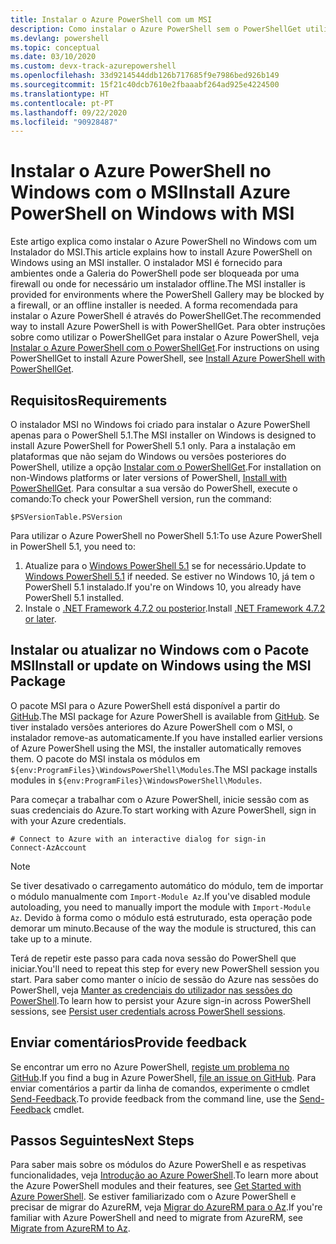 ```yaml
---
title: Instalar o Azure PowerShell com um MSI
description: Como instalar o Azure PowerShell sem o PowerShellGet utilizar um MSI
ms.devlang: powershell
ms.topic: conceptual
ms.date: 03/10/2020
ms.custom: devx-track-azurepowershell
ms.openlocfilehash: 33d9214544ddb126b717685f9e7986bed926b149
ms.sourcegitcommit: 15f21c40dcb7610e2fbaaabf264ad925e4224500
ms.translationtype: HT
ms.contentlocale: pt-PT
ms.lasthandoff: 09/22/2020
ms.locfileid: "90928487"
---
```

# <a name="install-azure-powershell-on-windows-with-msi"></a><span data-ttu-id="c32f6-103">Instalar o Azure PowerShell no Windows com o MSI</span><span class="sxs-lookup"><span data-stu-id="c32f6-103">Install Azure PowerShell on Windows with MSI</span></span>

<span data-ttu-id="c32f6-104">Este artigo explica como instalar o Azure PowerShell no Windows com um Instalador do MSI.</span><span class="sxs-lookup"><span data-stu-id="c32f6-104">This article explains how to install Azure PowerShell on Windows using an MSI installer.</span></span> <span data-ttu-id="c32f6-105">O instalador MSI é fornecido para ambientes onde a Galeria do PowerShell pode ser bloqueada por uma firewall ou onde for necessário um instalador offline.</span><span class="sxs-lookup"><span data-stu-id="c32f6-105">The MSI installer is provided for environments where the PowerShell Gallery may be blocked by a firewall, or an offline installer is needed.</span></span> <span data-ttu-id="c32f6-106">A forma recomendada para instalar o Azure PowerShell é através do PowerShellGet.</span><span class="sxs-lookup"><span data-stu-id="c32f6-106">The recommended way to install Azure PowerShell is with PowerShellGet.</span></span> <span data-ttu-id="c32f6-107">Para obter instruções sobre como utilizar o PowerShellGet para instalar o Azure PowerShell, veja [Instalar o Azure PowerShell com o PowerShellGet](install-az-ps.md).</span><span class="sxs-lookup"><span data-stu-id="c32f6-107">For instructions on using PowerShellGet to install Azure PowerShell, see [Install Azure PowerShell with PowerShellGet](install-az-ps.md).</span></span>

## <a name="requirements"></a><span data-ttu-id="c32f6-108">Requisitos</span><span class="sxs-lookup"><span data-stu-id="c32f6-108">Requirements</span></span>

<span data-ttu-id="c32f6-109">O instalador MSI no Windows foi criado para instalar o Azure PowerShell apenas para o PowerShell 5.1.</span><span class="sxs-lookup"><span data-stu-id="c32f6-109">The MSI installer on Windows is designed to install Azure PowerShell for PowerShell 5.1 only.</span></span> <span data-ttu-id="c32f6-110">Para a instalação em plataformas que não sejam do Windows ou versões posteriores do PowerShell, utilize a opção [Instalar com o PowerShellGet](install-az-ps.md).</span><span class="sxs-lookup"><span data-stu-id="c32f6-110">For installation on non-Windows platforms or later versions of PowerShell, [Install with PowerShellGet](install-az-ps.md).</span></span> <span data-ttu-id="c32f6-111">Para consultar a sua versão do PowerShell, execute o comando:</span><span class="sxs-lookup"><span data-stu-id="c32f6-111">To check your PowerShell version, run the command:</span></span>

```powershell-interactive
$PSVersionTable.PSVersion
```

<span data-ttu-id="c32f6-112">Para utilizar o Azure PowerShell no PowerShell 5.1:</span><span class="sxs-lookup"><span data-stu-id="c32f6-112">To use Azure PowerShell in PowerShell 5.1, you need to:</span></span>

1. <span data-ttu-id="c32f6-113">Atualize para o [Windows PowerShell 5.1](/powershell/scripting/windows-powershell/install/installing-windows-powershell#upgrading-existing-windows-powershell) se for necessário.</span><span class="sxs-lookup"><span data-stu-id="c32f6-113">Update to [Windows PowerShell 5.1](/powershell/scripting/windows-powershell/install/installing-windows-powershell#upgrading-existing-windows-powershell) if needed.</span></span> <span data-ttu-id="c32f6-114">Se estiver no Windows 10, já tem o PowerShell 5.1 instalado.</span><span class="sxs-lookup"><span data-stu-id="c32f6-114">If you're on Windows 10, you already have PowerShell 5.1 installed.</span></span>
2. <span data-ttu-id="c32f6-115">Instale o [.NET Framework 4.7.2 ou posterior](/dotnet/framework/install).</span><span class="sxs-lookup"><span data-stu-id="c32f6-115">Install [.NET Framework 4.7.2 or later](/dotnet/framework/install).</span></span>

## <a name="install-or-update-on-windows-using-the-msi-package"></a><span data-ttu-id="c32f6-116">Instalar ou atualizar no Windows com o Pacote MSI</span><span class="sxs-lookup"><span data-stu-id="c32f6-116">Install or update on Windows using the MSI Package</span></span>

<span data-ttu-id="c32f6-117">O pacote MSI para o Azure PowerShell está disponível a partir do [GitHub](https://github.com/Azure/azure-powershell/releases/latest).</span><span class="sxs-lookup"><span data-stu-id="c32f6-117">The MSI package for Azure PowerShell is available from [GitHub](https://github.com/Azure/azure-powershell/releases/latest).</span></span> <span data-ttu-id="c32f6-118">Se tiver instalado versões anteriores do Azure PowerShell com o MSI, o instalador remove-as automaticamente.</span><span class="sxs-lookup"><span data-stu-id="c32f6-118">If you have installed earlier versions of Azure PowerShell using the MSI, the installer automatically removes them.</span></span> <span data-ttu-id="c32f6-119">O pacote do MSI instala os módulos em `${env:ProgramFiles}\WindowsPowerShell\Modules`.</span><span class="sxs-lookup"><span data-stu-id="c32f6-119">The MSI package installs modules in `${env:ProgramFiles}\WindowsPowerShell\Modules`.</span></span>

<span data-ttu-id="c32f6-120">Para começar a trabalhar com o Azure PowerShell, inicie sessão com as suas credenciais do Azure.</span><span class="sxs-lookup"><span data-stu-id="c32f6-120">To start working with Azure PowerShell, sign in with your Azure credentials.</span></span>

```powershell-interactive
# Connect to Azure with an interactive dialog for sign-in
Connect-AzAccount
```

> [!NOTE]
> <span data-ttu-id="c32f6-121">Se tiver desativado o carregamento automático do módulo, tem de importar o módulo manualmente com `Import-Module Az`.</span><span class="sxs-lookup"><span data-stu-id="c32f6-121">If you've disabled module autoloading, you need to manually import the module with `Import-Module Az`.</span></span> <span data-ttu-id="c32f6-122">Devido à forma como o módulo está estruturado, esta operação pode demorar um minuto.</span><span class="sxs-lookup"><span data-stu-id="c32f6-122">Because of the way the module is structured, this can take up to a minute.</span></span>

<span data-ttu-id="c32f6-123">Terá de repetir este passo para cada nova sessão do PowerShell que iniciar.</span><span class="sxs-lookup"><span data-stu-id="c32f6-123">You'll need to repeat this step for every new PowerShell session you start.</span></span> <span data-ttu-id="c32f6-124">Para saber como manter o início de sessão do Azure nas sessões do PowerShell, veja [Manter as credenciais do utilizador nas sessões do PowerShell](context-persistence.md).</span><span class="sxs-lookup"><span data-stu-id="c32f6-124">To learn how to persist your Azure sign-in across PowerShell sessions, see [Persist user credentials across PowerShell sessions](context-persistence.md).</span></span>

## <a name="provide-feedback"></a><span data-ttu-id="c32f6-125">Enviar comentários</span><span class="sxs-lookup"><span data-stu-id="c32f6-125">Provide feedback</span></span>

<span data-ttu-id="c32f6-126">Se encontrar um erro no Azure PowerShell, [registe um problema no GitHub](https://github.com/Azure/azure-powershell/issues).</span><span class="sxs-lookup"><span data-stu-id="c32f6-126">If you find a bug in Azure PowerShell, [file an issue on GitHub](https://github.com/Azure/azure-powershell/issues).</span></span> <span data-ttu-id="c32f6-127">Para enviar comentários a partir da linha de comandos, experimente o cmdlet [Send-Feedback](/powershell/module/az.accounts/send-feedback).</span><span class="sxs-lookup"><span data-stu-id="c32f6-127">To provide feedback from the command line, use the [Send-Feedback](/powershell/module/az.accounts/send-feedback) cmdlet.</span></span>

## <a name="next-steps"></a><span data-ttu-id="c32f6-128">Passos Seguintes</span><span class="sxs-lookup"><span data-stu-id="c32f6-128">Next Steps</span></span>

<span data-ttu-id="c32f6-129">Para saber mais sobre os módulos do Azure PowerShell e as respetivas funcionalidades, veja [Introdução ao Azure PowerShell](get-started-azureps.md).</span><span class="sxs-lookup"><span data-stu-id="c32f6-129">To learn more about the Azure PowerShell modules and their features, see [Get Started with Azure PowerShell](get-started-azureps.md).</span></span> <span data-ttu-id="c32f6-130">Se estiver familiarizado com o Azure PowerShell e precisar de migrar do AzureRM, veja [Migrar do AzureRM para o Az](migrate-from-azurerm-to-az.md).</span><span class="sxs-lookup"><span data-stu-id="c32f6-130">If you're familiar with Azure PowerShell and need to migrate from AzureRM, see [Migrate from AzureRM to Az](migrate-from-azurerm-to-az.md).</span></span>
